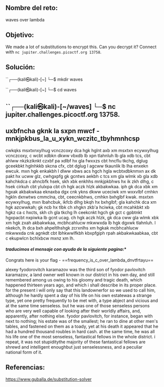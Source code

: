 ## Nombre del reto:
waves over lambda

## Objetivo:
We made a lot of substitutions to encrypt this. Can you decrypt it? Connect with `nc jupiter.challenges.picoctf.org 13758`.

## Solución:
``┌──(kali㉿kali)-[~]
└─$ mkdir waves     
                                                                             
``┌──(kali㉿kali)-[~]
└─$ cd waves 
                                                                             
``┌──(kali㉿kali)-[~/waves]
└─$ nc jupiter.challenges.picoctf.org 13758.
-------------------------------------------------------------------------------
uxbfncha gknk la sxpn mwcf - mnkjpkbus_la_u_xykn_wczitc_tbyhmnhcsp
-------------------------------------------------------------------------------
cwkqks msxtxnxylhug vcnczcoxy dca hgk hglnt axb xm msxtxn ecywxylhug vcnczcoxy, c wcbt xdbkn dkww vbxdb lb xpn tlahnluh lb gla xdb tcs, cbt ahlww nkzkziknkt czxbf pa xdlbf hx gla fwxxzs cbt hncflu tkchg, dglug gceekbkt hglnhkkb skcna cfx, cbt dglug l agcww tkaunlik lb lha enxekn ewcuk. mxn hgk enkakbh l dlww xbws acs hgch hgla wcbtxdbknmxn ax dk pakt hx ucww glz, cwhgxpfg gk gcntws aekbh c tcs xm gla wlmk xb gla xdb kahchkdca c ahncbfk hsek, skh xbk enkhhs mnkjpkbhws hx ik zkh dlhg, c hsek cirkuh cbt ylulxpa cbt ch hgk aczk hlzk akbakwkaa. iph gk dca xbk xm hgxak akbakwkaa eknaxba dgx cnk ykns dkww uceciwk xm wxxvlbf cmhkn hgkln dxnwtws cmmclna, cbt, ceecnkbhws, cmhkn bxhglbf kwak. msxtxn ecywxylhug, mxn lbahcbuk, ikfcb dlhg bkqh hx bxhglbf; gla kahchk dca xm hgk azcwwkah; gk ncb hx tlbk ch xhgkn zkb'a hciwka, cbt mcahkbkt xb hgkz ca c hxcts, skh ch gla tkchg lh ceekcnkt hgch gk gct c gpbtnkt hgxpacbt nxpiwka lb gcnt ucag. ch hgk aczk hlzk, gk dca cww gla wlmk xbk xm hgk zxah akbakwkaa, mcbhcahlucw mkwwxda lb hgk dgxwk tlahnluh. l nkekch, lh dca bxh ahpeltlhshgk zcrxnlhs xm hgkak mcbhcahlucw mkwwxda cnk agnkdt cbt lbhkwwlfkbh kbxpfgiph rpah akbakwkaabkaa, cbt c ekupwlcn bchlxbcw mxnz xm lh.

#### *traducimos el mensaje con ayuda de la siguiente pagina:**

Congrats here is your flag - ==frequency_is_c_over_lambda_dnvtfrtayu==

alexey fyodorovitch karamazov was the third son of fyodor pavlovitch karamazov, a land owner well known in our district in his own day, and still remembered among us owing to his gloomy and tragic death, which happened thirteen years ago, and which i shall describe in its proper place. for the present i will only say that this landownerfor so we used to call him, although he hardly spent a day of his life on his own estatewas a strange type, yet one pretty frequently to be met with, a type abject and vicious and at the same time senseless. but he was one of those senseless persons who are very well capable of looking after their worldly affairs, and, apparently, after nothing else. fyodor pavlovitch, for instance, began with next to nothing; his estate was of the smallest; he ran to dine at other men's tables, and fastened on them as a toady, yet at his death it appeared that he had a hundred thousand roubles in hard cash. at the same time, he was all his life one of the most senseless, fantastical fellows in the whole district. i repeat, it was not stupiditythe majority of these fantastical fellows are shrewd and intelligent enoughbut just senselessness, and a peculiar national form of it.

## Referencias:
https://www.guballa.de/substitution-solver